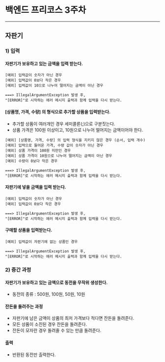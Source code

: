 # 백엔드 프리코스 3주차

---

## 자판기

### 1) 입력

#### 자판기가 보유하고 있는 금액을 입력 받는다.
````
[예외] 입력값이 숫자가 아닌 경우
[예외] 입력값이 0보다 작은 경우
[예외] 입력값이 10으로 나누어 떨어지는 금액이 아닌 경우

===> IllegalArgumentException 발생 후, 
"[ERROR]"로 시작하는 에러 메시지 출력과 함께 입력을 다시 받는다.
````

#### [상품명, 가격, 수량] 의 형식으로 추가할 상품을 입력받는다.
+ 추가할 상품이 여러개인 경우 세미콜론(;)으로 구분짓는다.
+ 상품 가격은 100원 이상이고, 10원으로 나누어 떨어지는 금액이어야 한다.

````
[예외] [상품명, 가격, 수량] 의 입력 형식을 지키지 않은 경우 (순서, 입력 개수)
[예외] 입력으로 들어온 가격, 수량 값이 숫자가 아닌 경우
[예외] 상품 가격이 100원 미만인 경우
[예외] 상품 가격이 10원으로 나누어 떨어지는 금액이 아닌 경우
[예외] 수량이 0보다 작은 경우

===> IllegalArgumentException 발생 후, 
"[ERROR]"로 시작하는 에러 메시지 출력과 함께 입력을 다시 받는다.
````

#### 자판기에 넣을 금액을 입력 받는다.

````
[예외] 입력값이 숫자가 아닌 경우
[예외] 입력값이 0보다 작은 경우

===> IllegalArgumentException 발생 후, 
"[ERROR]"로 시작하는 에러 메시지 출력과 함께 입력을 다시 받는다.
````

#### 구매할 상품을 입력받는다.
````
[예외] 입력값이 자판기에 없는 상품인 경우

===> IllegalArgumentException 발생 후, 
"[ERROR]"로 시작하는 에러 메시지 출력과 함께 입력을 다시 받는다.
````

### 2) 중간 과정

#### 자판기가 보유하고 있는 금액으로 동전을 무작위 생성한다.
+ 동전의 종류 : 500원, 100원, 50원, 10원

#### 잔돈을 돌려주는 과정
+ 자판기에 남은 금액이 상품의 최저 가격보다 적다면 잔돈을 돌려준다.
+ 모든 상품이 소진된 경우 잔돈을 돌려준다.
+ 잔돈이 모자란 경우 돌려줄 수 있는 만큼 돌려준다.

#### 출력
+ 반환된 동전만 출력한다.